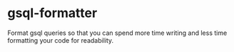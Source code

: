 # gsql-formatter

Format gsql queries so that you can spend more time writing and less time formatting your code for readability.
